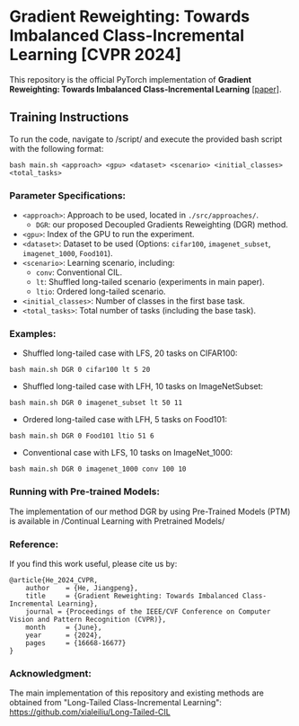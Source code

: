 # Gradient Reweighting: Towards Imbalanced Class-Incremental Learning [CVPR 2024] 

This repository is the official PyTorch implementation of **Gradient Reweighting: Towards Imbalanced Class-Incremental Learning** [[paper]](https://openaccess.thecvf.com/content/CVPR2024/html/He_Gradient_Reweighting_Towards_Imbalanced_Class-Incremental_Learning_CVPR_2024_paper.html).


## Training Instructions

To run the code, navigate to /script/ and execute the provided bash script with the following format:

```
bash main.sh <approach> <gpu> <dataset> <scenario> <initial_classes> <total_tasks>
```

### Parameter Specifications:

- `<approach>`: Approach to be used, located in `./src/approaches/`.
  - `DGR`: our proposed Decoupled Gradients Reweighting (DGR) method.
- `<gpu>`: Index of the GPU to run the experiment.
- `<dataset>`: Dataset to be used (Options: `cifar100`, `imagenet_subset`, `imagenet_1000`, `Food101`).
- `<scenario>`: Learning scenario, including:
  - `conv`: Conventional CIL.
  - `lt`: Shuffled long-tailed scenario (experiments in main paper).
  - `ltio`: Ordered long-tailed scenario.
- `<initial_classes>`: Number of classes in the first base task.
- `<total_tasks>`: Total number of tasks (including the base task).

### Examples:

- Shuffled long-tailed case with LFS, 20 tasks on CIFAR100:
```
bash main.sh DGR 0 cifar100 lt 5 20
```

- Shuffled long-tailed case with LFH, 10 tasks on ImageNetSubset:
```
bash main.sh DGR 0 imagenet_subset lt 50 11
```

- Ordered long-tailed case with LFH, 5 tasks on Food101:
```
bash main.sh DGR 0 Food101 ltio 51 6
```

- Conventional case with LFS, 10 tasks on ImageNet_1000:
```
bash main.sh DGR 0 imagenet_1000 conv 100 10
```

### Running with Pre-trained Models:
The implementation of our method DGR by using Pre-Trained Models (PTM) is available in /Continual Learning with Pretrained Models/


### Reference:
If you find this work useful, please cite us by: 
```
@article{He_2024_CVPR,
    author    = {He, Jiangpeng},
    title     = {Gradient Reweighting: Towards Imbalanced Class-Incremental Learning},
    journal = {Proceedings of the IEEE/CVF Conference on Computer Vision and Pattern Recognition (CVPR)},
    month     = {June},
    year      = {2024},
    pages     = {16668-16677}
}
```


### Acknowledgment:
The main implementation of this repository and existing methods are obtained from "Long-Tailed Class-Incremental Learning": https://github.com/xialeiliu/Long-Tailed-CIL
